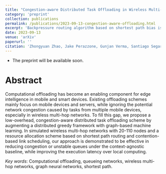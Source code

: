 ```yaml
---
title: "Congestion-aware Distributed Task Offloading in Wireless Multi-hop Networks Using Graph Neural Networks"
category: 'preprint'
collection: publications
permalink: /publications/2023-09-13-congestion-aware-offloading.html
excerpt: 'Backpressure routing algorithm based on shortest path bias is augmented with Graph Convolutional Networks, which predict a delay-aware per-hop distance based on link duty cycle in scheduling. Our approach can improve the delay performance of backpressure routing at low signaling overhead. '
date: 2023-09-13
venue: 'arXiv'
paperurl: ''
citation: 'Zhongyuan Zhao, Jake Perazzone, Gunjan Verma, Santiago Segarra, &quot; Congestion-aware Distributed Task Offloading in Wireless Multi-hop Networks Using Graph Neural Networks,&quot; submitted to <i>IEEE ICASSP 2024</i>.'
---
```



- The preprint will be available soon. 


Abstract
===
Computational offloading has become an enabling component for edge intelligence in mobile and smart devices.
Existing offloading schemes mainly focus on mobile devices and servers, while ignoring the potential network congestion caused by tasks from multiple mobile devices, especially in wireless multi-hop networks. 
To fill this gap, we propose a low-overhead, congestion-aware distributed task offloading scheme by augmenting a distributed greedy framework with graph-based machine learning. 
In simulated wireless multi-hop networks with 20-110 nodes and a resource allocation scheme based on shortest path routing and contention-based link scheduling, our approach is demonstrated to be effective in reducing congestion or unstable queues under the context-agnostic baseline, while improving the execution latency over local computing.

_Key words_: Computational offloading, queueing networks, wireless multi-hop networks, graph neural networks, shortest path.





